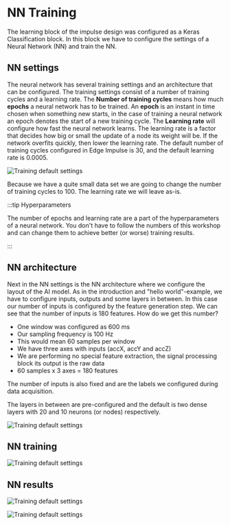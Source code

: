 # NN Training

The learning block of the impulse design was configured as a Keras Classification block. In this block we have to configure the settings of a Neural Network (NN) and train the NN.

## NN settings

The neural network has several training settings and an architecture that can be configured. The training settings consist of a number of training cycles and a learning rate. The **Number of training cycles** means how much **epochs** a neural network has to be trained. An **epoch** is an instant in time chosen when something new starts, in the case of training a neural network an epoch denotes the start of a new training cycle. The **Learning rate** will configure how fast the neural network learns. The learning rate is a factor that decides how big or small the update of a node its weight will be. If the network overfits quickly, then lower the learning rate. The default number of training cycles configured in Edge Impulse is 30, and the default learning rate is 0.0005.

![Training default settings](./img/ei_default_training_settings.png)

Because we have a quite small data set we are going to change the number of training cycles to 100. The learning rate we will leave as-is.

:::tip Hyperparameters

The number of epochs and learning rate are a part of the hyperparameters of a neural network. You don't have to follow the numbers of this workshop and can change them to achieve better (or worse) training results.

:::

## NN architecture

Next in the NN settings is the NN architecture where we configure the layout of the AI model. As in the introduction and "hello world"-example, we have to configure inputs, outputs and some layers in between. In this case our number of inputs is configured by the feature generation step. We can see that the number of inputs is 180 features. How do we get this number?

- One window was configured as 600 ms
- Our sampling frequency is 100 Hz
- This would mean 60 samples per window
- We have three axes with inputs (accX, accY and accZ)
- We are performing no special feature extraction, the signal processing block its output is the raw data
- 60 samples x 3 axes = 180 features

The number of inputs is also fixed and are the labels we configured during data acquisition.

The layers in between are pre-configured and the default is two dense layers with 20 and 10 neurons (or nodes) respectively.

![Training default settings](./img/ei_adjusted_training_settings.png)

## NN training



![Training default settings](./img/ei_training_done.png)

## NN results



![Training default settings](./img/ei_float_training_done.png)

![Training default settings](./img/ei_int_training_done.png)

